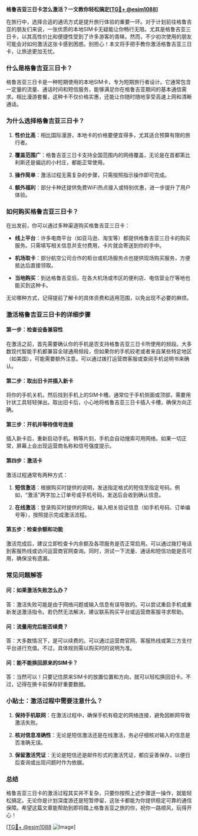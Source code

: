 **格鲁吉亚三日卡怎么激活？一文教你轻松搞定[[TG💪+ @esim1088](https://t.me/s/esim1088)]**

在旅行中，选择合适的通讯方式是提升旅行体验的重要一环。对于计划前往格鲁吉亚的朋友们来说，一张优质的本地SIM卡无疑能让你畅行无阻。尤其是格鲁吉亚三日卡，以其高性价比和便捷性受到了许多游客的青睐。然而，不少初次使用的朋友可能会对如何激活这张卡感到困惑。别担心！本文将手把手教你激活格鲁吉亚三日卡，让旅途更加无忧。

### **什么是格鲁吉亚三日卡？**

格鲁吉亚三日卡是一种短期使用的本地SIM卡，专为短期旅行者设计。它通常包含一定量的流量、通话时间和短信服务，能够满足你在格鲁吉亚期间的基本通信需求。相比漫游套餐，这种卡不仅价格实惠，还能让你随时随地享受高速上网和清晰通话。

### **为什么选择格鲁吉亚三日卡？**

1. **性价比高**：相比国际漫游，本地卡的价格要便宜得多，尤其适合预算有限的旅行者。
   
2. **覆盖范围广**：格鲁吉亚三日卡支持全国范围内的网络覆盖，无论是在首都第比利斯还是偏远的小村庄，都能正常使用。

3. **操作简单**：激活过程无需复杂的步骤，只需按照指示操作即可完成。

4. **额外福利**：部分卡种还提供免费WiFi热点接入或特别优惠，进一步提升了用户体验。

### **如何购买格鲁吉亚三日卡？**

在出发前，你可以通过多种渠道购买格鲁吉亚三日卡：

- **线上平台**：许多电商平台（如亚马逊、淘宝等）都提供格鲁吉亚三日卡的购买服务。只需填写相关信息并支付费用，卡片就会寄送到你的手中。
  
- **机场取卡**：部分航空公司合作的柜台或机场服务点也提供现场购买服务，方便抵达后直接领取。

- **当地购买**：到达格鲁吉亚后，在各大机场或市区的便利店、电信营业厅等地也能买到这种卡。

无论哪种方式，记得提前了解卡的具体资费和适用范围，以免出现不必要的麻烦。

### **激活格鲁吉亚三日卡的详细步骤**

#### **第一步：检查设备兼容性**

在激活之前，首先需要确认你的手机是否支持格鲁吉亚三日卡所使用的频段。大多数现代智能手机都兼容全球通用频段，但如果你的手机较老或者来自某些特定地区（如美国），可能需要额外注意。可以通过拨打运营商客服或查阅手机说明书来确认。

#### **第二步：取出旧卡并插入新卡**

将你的手机关机，然后找到手机上的SIM卡槽。通常位于手机侧面或顶部，需要用针状工具轻轻弹出。取出旧卡后，小心地将格鲁吉亚三日卡插入卡槽，确保方向正确。

#### **第三步：开机并等待信号连接**

插入新卡后，重新启动手机。稍等片刻，手机会自动搜索可用网络。如果一切正常，屏幕上会出现运营商名称和信号强度提示。

#### **第四步：激活卡**

激活过程通常有两种方式：

1. **短信激活**：根据购买时提供的说明，发送指定格式的短信至指定号码。例如，“激活”两字加上订单号或手机号码，发送后会收到确认信息。

2. **在线激活**：登录购买时提供的网址，输入相关验证信息（如手机号码、订单编号等），按照提示完成激活流程。

#### **第五步：检查余额和功能**

激活完成后，建议立即检查卡内余额及各项服务是否正常启用。可以通过拨打电话到客服热线或访问运营商官网查询。同时，测试一下流量、通话和短信功能是否可用，确保没有遗漏。

### **常见问题解答**

#### **问：如果激活失败怎么办？**

答：激活失败可能是由于网络问题或输入信息有误导致的。可以尝试重启手机或重新发送激活指令。若仍然无法解决，建议联系购买平台或运营商客服寻求帮助。

#### **问：流量用完后能否续费？**

答：大多数情况下，是可以续费的。可以通过运营商官网、客服热线或第三方支付平台进行充值。不过，具体规则需以购买时的说明为准。

#### **问：能不能换回原来的SIM卡？**

答：当然可以！只要记住原来SIM卡的放置位置和方向，就可以轻松换回旧卡。不过，记得在换卡前保存好重要数据。

### **小贴士：激活过程中需要注意什么？**

1. **保持手机联网**：在激活过程中，确保手机有稳定的网络连接，避免因断网导致激活失败。

2. **核对信息准确性**：无论是短信激活还是在线激活，务必仔细核对输入的信息是否准确无误。

3. **保留激活凭证**：无论是短信还是邮件形式的激活凭证，都应妥善保存，以便日后查询或出现问题时作为依据。

### **总结**

格鲁吉亚三日卡的激活过程其实并不复杂，只要你按照上述步骤逐一操作，就能轻松搞定。无论你是计划深度游还是短暂停留，这张卡都能为你提供稳定可靠的通信保障。希望这篇文章能帮助到即将踏上格鲁吉亚之旅的你，祝你一路顺风，玩得开心！

[[TG💪+ @esim1088](https://t.me/s/esim1088) ![Image](https://i.postimg.cc/4NQfJmqS/Snipaste-2025-05-13-00-14-12.png)]